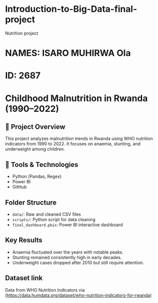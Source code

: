 # Introduction-to-Big-Data-final-project
Nutrition project

# NAMES: ISARO MUHIRWA Ola
# ID: 2687


# Childhood Malnutrition in Rwanda (1990–2022)

## 📌 Project Overview
This project analyzes malnutrition trends in Rwanda using WHO nutrition indicators from 1990 to 2022. It focuses on anaemia, stunting, and underweight among children.

## 🔧 Tools & Technologies
- Python (Pandas, Regex)
- Power BI
- GitHub

## Folder Structure
- `data/`: Raw and cleaned CSV files
- `scripts/`: Python script for data cleaning
- `final_dashboard.pbix`: Power BI interactive dashboard

## Key Results
- Anaemia fluctuated over the years with notable peaks.
- Stunting remained consistently high in early decades.
- Underweight cases dropped after 2010 but still require attention.

## Dataset link
Data from WHO Nutrition Indicators via (https://data.humdata.org/dataset/who-nutrition-indicators-for-rwanda)

